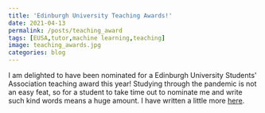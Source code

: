 ```yaml
---
title: 'Edinburgh University Teaching Awards!'
date: 2021-04-13
permalink: /posts/teaching_award
tags: [EUSA,tutor,machine learning,teaching]
image: teaching_awards.jpg
categories: blog
---
```


I am delighted to have been nominated for a Edinburgh University Students' Association teaching award this year! Studying through the pandemic is not an easy feat, so for a student to take time out to nominate me and write such kind words means a huge amount. I have written a little more [here](https://blogs.ed.ac.uk/learningexchange/2021/03/10/celebratingtogether-eleanor-platt/).
